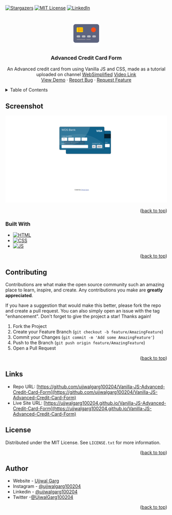 <!-- Improved compatibility of back to top link: See: https://github.com/othneildrew/Best-README-Template/pull/73 -->

<a id="readme-top"></a>

<!-- PROJECT SHIELDS -->

[![Stargazers][stars-shield]][stars-url]
[![MIT License][license-shield]][license-url]
[![LinkedIn][linkedin-shield]][linkedin-url]

<!-- PROJECT LOGO -->
<br />
<div align="center">
  <a href="https://github.com/ujjwalgarg100204/Vanilla-JS-Advanced-Credit-Card-Form">
      <img src="./screenshots/credit-card.png" alt="Logo" width="80" height="80">
  </a>

<h3 align="center">Advanced Credit Card Form</h3>

  <p align="center">
    An Advanced credit card from using Vanilla JS and CSS, made as a tutorial uploaded on channel 
      <a href="https://www.youtube.com/c/WebDevSimplified">WebSimplified</a> <a href="https://www.youtube.com/watch?v=dpccMFOYtHM">Video Link</a>
    <br />
    <a href="https://ujjwalgarg100204.github.io/Vanilla-JS-Advanced-Credit-Card-Form/">View Demo</a>
    ·
    <a href="https://github.com/ujjwalgarg100204/Vanilla-JS-Advanced-Credit-Card-Form/issues">Report Bug</a>
    ·
    <a href="https://github.com/ujjwalgarg100204/Vanilla-JS-Advanced-Credit-Card-Form/issues">Request Feature</a>

  </p>
</div>

<!-- TABLE OF CONTENTS -->
<details>
  <summary>Table of Contents</summary>
  <ol>
    <li>
      <a href="#about-the-project">About The Project</a>
      <ul>
        <li><a href="#screenshot">Screenshot</a></li>
        <li><a href="#built-with">Built With</a></li>
      </ul>
    </li>
    <li><a href="#contributing">Contributing</a></li>
    <li><a href="#license">License</a></li>
    <li><a href="#author">Author</a></li>
  </ol>
</details>

<!-- ABOUT THE PROJECT -->

## Screenshot

<p align="center">
  <img src="./screenshots/demo.gif" alt="demo" width="600"  />
</p>

<p align="right">(<a href="#readme-top">back to top</a>)</p>

### Built With

-   [![HTML][HTML]][HTML-url]
-   [![CSS][CSS]][CSS-url]
-   [![JS][JS]][JS-url]

<p align="right">(<a href="#readme-top">back to top</a>)</p>

<!-- CONTRIBUTING -->

## Contributing

Contributions are what make the open source community such an amazing place to learn, inspire, and create. Any
contributions you make are **greatly appreciated**.

If you have a suggestion that would make this better, please fork the repo and create a pull request. You can also
simply open an issue with the tag "enhancement".
Don't forget to give the project a star! Thanks again!

1. Fork the Project
2. Create your Feature Branch (`git checkout -b feature/AmazingFeature`)
3. Commit your Changes (`git commit -m 'Add some AmazingFeature'`)
4. Push to the Branch (`git push origin feature/AmazingFeature`)
5. Open a Pull Request

<p align="right">(<a href="#readme-top">back to top</a>)</p>

## Links

-   Repo URL: [https://github.com/ujjwalgarg100204/Vanilla-JS-Advanced-Credit-Card-Form](https://github.com/ujjwalgarg100204/Vanilla-JS-Advanced-Credit-Card-Form)
-   Live Site URL: [https://ujjwalgarg100204.github.io/Vanilla-JS-Advanced-Credit-Card-Form](https://ujjwalgarg100204.github.io/Vanilla-JS-Advanced-Credit-Card-Form)

<!-- LICENSE -->

## License

Distributed under the MIT License. See `LICENSE.txt` for more information.

<p align="right">(<a href="#readme-top">back to top</a>)</p>

<!-- CONTACT -->

## Author

-   Website - [Ujjwal Garg](https://github.com/ujjwalgarg100204)
-   Instagram - [@ujjwalgarg100204](https://www.instagram.com/ujjwalgarg100204/)
-   Linkedin - [@ujjwalgarg100204](https://www.linkedin.com/in/ujjwal-garg-3a5639243/)
-   Twitter -[@UjwalGarg100204](https://twitter.com/UjwalGarg100204)

<p align="right">(<a href="#readme-top">back to top</a>)</p>

<!-- MARKDOWN LINKS & IMAGES -->

[contributors-shield]: https://img.shields.io/github/contributors/ujjwalgarg100204/Vanilla-JS-Advanced-Credit-Card-Form.svg?style=for-the-badge
[contributors-url]: https://github.com/ujjwalgarg100204/Vanilla-JS-Advanced-Credit-Card-Form/graphs/contributors
[forks-shield]: https://img.shields.io/github/forks/ujjwalgarg100204/Vanilla-JS-Advanced-Credit-Card-Form.svg?style=for-the-badge
[forks-url]: https://github.com/ujjwalgarg100204/Vanilla-JS-Advanced-Credit-Card-Form/network/members
[stars-shield]: https://img.shields.io/github/stars/ujjwalgarg100204/Vanilla-JS-Advanced-Credit-Card-Form.svg?style=for-the-badge
[stars-url]: https://github.com/ujjwalgarg100204/Vanilla-JS-Advanced-Credit-Card-Form/stargazers
[issues-shield]: https://img.shields.io/github/issues/ujjwalgarg100204/Vanilla-JS-Advanced-Credit-Card-Form.svg?style=for-the-badge
[issues-url]: https://github.com/ujjwalgarg100204/Vanilla-JS-Advanced-Credit-Card-Form/issues
[license-shield]: https://img.shields.io/github/license/ujjwalgarg100204/Vanilla-JS-Advanced-Credit-Card-Form.svg?style=for-the-badge
[license-url]: https://github.com/ujjwalgarg100204/Vanilla-JS-Advanced-Credit-Card-Form/blob/master/LICENSE.txt
[linkedin-shield]: https://img.shields.io/badge/-LinkedIn-black.svg?style=for-the-badge&logo=linkedin&colorB=555
[linkedin-url]: https://linkedin.com/in/ujjwal-garg-3a5639243
[product-screenshot]: images/screenshots.png
[HTML]: https://img.shields.io/badge/HTML-E34F26?logo=html5&logoColor=white
[HTML-url]: https://www.w3schools.com/html/html_intro.asp
[CSS]: https://img.shields.io/badge/CSS-1572B6?logo=css3&logoColor=61DAFB
[CSS-url]: https://www.w3schools.com/css/css_intro.asp
[JS]: https://img.shields.io/badge/JavaScript-F7DF1E?logo=javascript&logoColor=white
[JS-url]: https://www.w3schools.com/js/js_intro.asp
